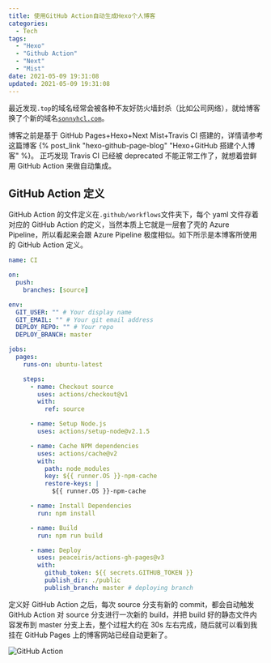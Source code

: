 ```yaml
---
title: 使用GitHub Action自动生成Hexo个人博客
categories:
  - Tech
tags:
  - "Hexo"
  - "Github Action"
  - "Next"
  - "Mist"
date: 2021-05-09 19:31:08
updated: 2021-05-09 19:31:08
---
```


最近发现`.top`的域名经常会被各种不友好防火墙封杀（比如公司网络），就给博客换了个新的域名[`sonnyhcl.com`](https://sonnyhcl.com)。

博客之前是基于 GitHub Pages+Hexo+Next Mist+Travis CI 搭建的，详情请参考这篇博客 {% post_link "hexo-github-page-blog" "Hexo+GitHub 搭建个人博客" %}。
正巧发现 Travis CI 已经被 deprecated 不能正常工作了，就想着尝鲜用 GitHub Action 来做自动集成。

<!-- more -->

## GitHub Action 定义

GitHub Action 的文件定义在`.github/workflows`文件夹下，每个 yaml 文件存着对应的 GitHub Action 的定义，当然本质上它就是一层套了壳的 Azure Pipeline，所以看起来会跟 Azure Pipeline 极度相似。如下所示是本博客所使用的 GitHub Action 定义。

```yaml
name: CI

on:
  push:
    branches: [source]

env:
  GIT_USER: "" # Your display name
  GIT_EMAIL: "" # Your git email address
  DEPLOY_REPO: "" # Your repo
  DEPLOY_BRANCH: master

jobs:
  pages:
    runs-on: ubuntu-latest

    steps:
      - name: Checkout source
        uses: actions/checkout@v1
        with:
          ref: source

      - name: Setup Node.js
        uses: actions/setup-node@v2.1.5

      - name: Cache NPM dependencies
        uses: actions/cache@v2
        with:
          path: node_modules
          key: ${{ runner.OS }}-npm-cache
          restore-keys: |
            ${{ runner.OS }}-npm-cache

      - name: Install Dependencies
        run: npm install

      - name: Build
        run: npm run build

      - name: Deploy
        uses: peaceiris/actions-gh-pages@v3
        with:
          github_token: ${{ secrets.GITHUB_TOKEN }}
          publish_dir: ./public
          publish_branch: master # deploying branch
```

定义好 GitHub Action 之后，每次 source 分支有新的 commit，都会自动触发 GitHub Action 对 source 分支进行一次新的 build，并把 build 好的静态文件内容发布到 master 分支上去，整个过程大约在 30s 左右完成，随后就可以看到我挂在 GitHub Pages 上的博客网站已经自动更新了。

![GitHub Action](github_action.png)
